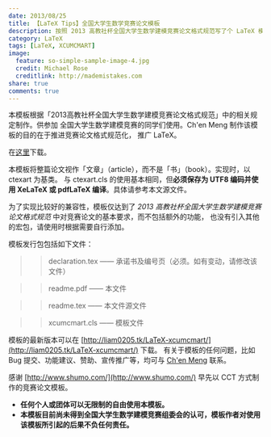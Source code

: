 ```yaml
---
date: 2013/08/25
title: 【LaTeX Tips】全国大学生数学竞赛论文模板
description: 按照 2013 高教社杯全国大学生数学建模竞赛论文格式规范写了个 LaTeX 模板，仅供参考。
category: LaTeX
tags: [LaTeX, XCUMCMART]
image:
  feature: so-simple-sample-image-4.jpg
  credit: Michael Rose
  creditlink: http://mademistakes.com
share: true
comments: true
---
```


本模板根据「2013高教社杯全国大学生数学建模竞赛论文格式规范」中的相关规定制作。供参加
全国大学生数学建模竞赛的同学们使用。Ch'en Meng 制作该模板的目的在于推进竞赛论文格式规范化，
推广 LaTeX。

<!--more-->

在[这里]({{site.url}}/attachment/xcumcmart/xcumcmart-Ver.1.00.00.zip)下载。

本模板将整篇论文视作「文章」（article），而不是「书」（book）。实现时，以 ctexart 为基类。
与 ctexart.cls 的使用基本相同，但**必须保存为 UTF8 编码并使用 XeLaTeX 或 pdfLaTeX 编译**。具体请参考本文源文件。

为了实现比较好的兼容性，模板仅达到了 *2013 高教社杯全国大学生数学建模竞赛论文格式规范* 中对竞赛论文的基本要求，而不包括额外的功能，
也没有引入其他的宏包，请使用时根据需要自行添加。

模板发行包包括如下文件：

>>declaration.tex —— 承诺书及编号页（必须。如有变动，请修改该文件）

>>readme.pdf —— 本文件

>>readme.tex —— 本文件源文件

>>xcumcmart.cls —— 模板文件

模板的最新版本可以在 [http://liam0205.tk/LaTeX-xcumcmart/](http://liam0205.tk/LaTeX-xcumcmart/) 下载。
有关于模板的任何问题，比如 Bug 提交、功能建议、赞助、宣传推广等，均可与 [Ch'en Meng](mailto:chenmeng0518+xcumcmart@gmail.com) 联系。

感谢 [http://www.shumo.com/](http://www.shumo.com/) 早先以 CCT 方式制作的竞赛论文模板。


* **任何个人或团体可以无限制的自由使用本模板。**
* **本模板目前尚未得到全国大学生数学建模竞赛组委会的认可，模板作者对使用该模板所引起的后果不负任何责任。**


